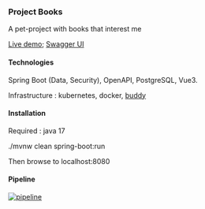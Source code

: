 ### Project Books

A pet-project with books that interest me

[Live demo](https://library.mikhailov.net);
[Swagger UI](https://library.mikhailov.net/api/v1/swagger-ui)


#### Technologies

Spring Boot (Data, Security), OpenAPI, PostgreSQL, Vue3.

Infrastructure : kubernetes, docker, [buddy](https://buddy.works)

#### Installation

Required : java 17

./mvnw clean spring-boot:run

Then browse to localhost:8080

#### Pipeline
[![pipeline](https://gitlab.mikhailov.net/evgenii/library/badges/master/pipeline.svg "pipeline")](https://library.mikhailov.net)